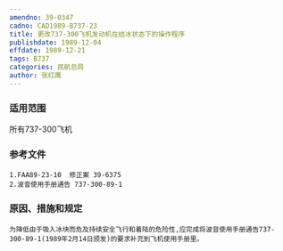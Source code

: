 ```yaml
---
amendno: 39-0347
cadno: CAD1989-B737-23
title: 更改737-300飞机发动机在结冰状态下的操作程序
publishdate: 1989-12-04
effdate: 1989-12-21
tags: B737
categories: 民航总局
author: 张红鹰
---
```


### 适用范围 
所有737-300飞机

### 参考文件
    1.FAA89-23-10  修正案 39-6375 
    2.波音使用手册通告 737-300-89-1


### 原因、措施和规定 
    为降低由于吸入冰块而危及持续安全飞行和着陆的危险性,应完成将波音使用手册通告737-300-89-1(1989年2月14日颁发)的要求补充到飞机使用手册里。
